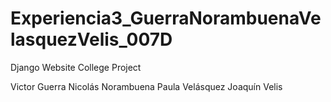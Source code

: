 # Experiencia3_GuerraNorambuenaVelasquezVelis_007D
Django Website College Project 

Victor Guerra
Nicolás Norambuena 
Paula Velásquez
Joaquín Velis
